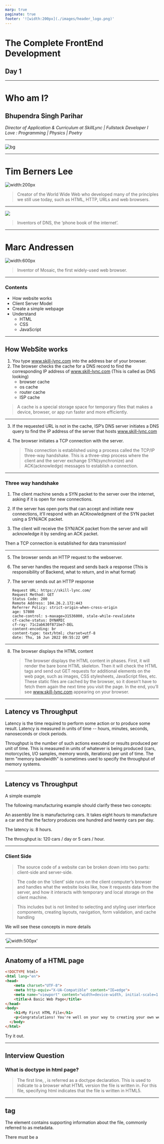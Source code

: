 ```yaml
---
marp: true
paginate: true
footer: '![width:200px](./images/header_logo.png)'
---
```


# The Complete FrontEnd Development
## Day 1

---

# Who am I?

## Bhupendra Singh Parihar
*Director of Application & Curriculum at SkillLync | Fullstack Developer*
*I Love : Programming | Physics | Poetry*

---

![bg](./images/4.jpeg)

---

# Tim Berners Lee

![width:200px](https://upload.wikimedia.org/wikipedia/commons/4/4e/Sir_Tim_Berners-Lee_%28cropped%29.jpg)

> Creator of the World Wide Web who developed many of the principles we still use today, such as HTML, HTTP, URLs and web browsers.

---

![](./images/6.webp)

> Inventors of DNS, the ‘phone book of the internet’.

---
# Marc Andressen
![width:600px](https://upload.wikimedia.org/wikipedia/commons/thumb/9/94/Marc_Andreessen-9.jpg/1200px-Marc_Andreessen-9.jpg)

> Inventor of Mosaic, the first widely-used web browser.

---

### Contents
+ How website works
+ Client Server Model
+ Create a simple webpage
+ Understand
    + HTML
    + CSS
    + JavaScript

---
## How WebSite works
1. You type www.skill-lync.com into the address bar of your browser.
2. The browser checks the cache for a DNS record to find the corresponding IP address of www.skill-lync.com (This is called as DNS looking)
    + browser cache
    + os cache
    + router cache
    + ISP cache

 > A cache is a special storage space for temporary files that makes a device, browser, or app run faster and more efficiently.

---
3. If the requested URL is not in the cache, ISP’s DNS server initiates a DNS query to find the IP address of the server that hosts www.skill-lync.com

4. The browser initiates a TCP connection with the server.
    > This connection is established using a process called the TCP/IP three-way handshake. This is a three-step process where the client and the server exchange SYN(synchronize) and ACK(acknowledge) messages to establish a connection.

---
### Three way handshake
1. The client machine sends a SYN packet to the server over the internet, asking if it is open for new connections.

2. If the server has open ports that can accept and initiate new connections, it’ll respond with an ACKnowledgment of the SYN packet using a SYN/ACK packet.

3. The client will receive the SYN/ACK packet from the server and will acknowledge it by sending an ACK packet.

Then a TCP connection is established for data transmission!

---
5. The browser sends an HTTP request to the webserver.

6. The server handles the request and sends back a response (This is responsibility of Backend, what to return, and in what format)

7. The server sends out an HTTP response
    ```
    Request URL: https://skill-lync.com/
    Request Method: GET
    Status Code: 200 
    Remote Address: 104.26.2.172:443
    Referrer Policy: strict-origin-when-cross-origin
    age: 57800
    cache-control: s-maxage=31536000, stale-while-revalidate
    cf-cache-status: DYNAMIC
    cf-ray: 71c2ab630f871be7-DEL
    content-encoding: br
    content-type: text/html; charset=utf-8
    date: Thu, 16 Jun 2022 09:55:22 GMT
    ```

---
8. The browser displays the HTML content

    >The browser displays the HTML content in phases. First, it will render the bare bone HTML skeleton. Then it will check the HTML tags and send out GET requests for additional elements on the web page, such as images, CSS stylesheets, JavaScript files, etc. These static files are cached by the browser, so it doesn’t have to fetch them again the next time you visit the page. In the end, you’ll see www.skill-lync.com appearing on your browser.

---

## Latency vs Throughput

Latency is the time required to perform some action or to produce some result. Latency is measured in units of time -- hours, minutes, seconds, nanoseconds or clock periods.

Throughput is the number of such actions executed or results produced per unit of time. This is measured in units of whatever is being produced (cars, motorcycles, I/O samples, memory words, iterations) per unit of time. The term "memory bandwidth" is sometimes used to specify the throughput of memory systems.

---

## Latency vs Throughput

A simple example

The following manufacturing example should clarify these two concepts:

An assembly line is manufacturing cars. It takes eight hours to manufacture a car and that the factory produces one hundred and twenty cars per day.

The latency is: 8 hours.

The throughput is: 120 cars / day or 5 cars / hour.

---

### Client Side

>The source code of a website can be broken down into two parts: client-side and server-side. 

>The code on the ‘client’ side runs on the client computer’s browser and handles what the website looks like, how it requests data from the server, and how it interacts with temporary and local storage on the client machine. 

>This includes but is not limited to selecting and styling user interface components, creating layouts, navigation, form validation, and cache handling

We will see these concepts in more details

---

'![width:500px](./images/1.jpeg)'

---
## Anatomy of a HTML page 

```html
<!DOCTYPE html>
<html lang="en">
<head>
    <meta charset="UTF-8">
    <meta http-equiv="X-UA-Compatible" content="IE=edge">
    <meta name="viewport" content="width=device-width, initial-scale=1.0">
    <title>A Basic Web Page</title>
</head>
<body>
    <h1>My First HTML File</h1>
    <p>Congratulations! You're well on your way to creating your own web pages.</p>
  </body>
</html>
```

Try it out. 

---
## Interview Question

### What is doctype in html page?
>The first line, <!DOCTYPE html>, is referred as a doctype declaration. This is used to indicate to a browser what HTML version the file is written in. For this file, specifying html indicates that the file is written in HTML5.

---

## <head> tag
The <head> element contains supporting information about the file, commonly referred to as metadata. 

There must be a <title> (providing the webpage a title) directly underneath the <head> element in order be complete. 

The <head> element may also contain links to Javascript files and CSS stylesheets.

---
## container tags

+ div
+ section
+ header
+ footer
+ main
+ nav

---

## Inteview Question

> What are semantic tags. Why can't I use div everywhere instead of new tags, like header, footer, nav etc.

---
## Understand Box Model
> https://jsbin.com/zowuvem/8/edit?html,css,console,output

---

## How to center a div content using flex ?

> https://jsbin.com/himeqen/edit?html,css,output

> https://jsbin.com/qepukot/edit?html,css,output

---
## image tag

```html
<img src="./images/logo.png" height="100px" width="100px">
```
---
## HTML table

```html
<table>
    <tbody>
        <tr>
            <td>Tom</td>
            <td>Hanks</td>
        </tr>
    </tbody>
</table>
```
We can easily design the layout using HTML Table, but it is not recomended because it does not make the layout fluid/responsive.

---
Challenge 1 : Create the html structure for Swag Of India web site.
---